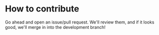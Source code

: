 How to contribute
=================

Go ahead and open an issue/pull request. We'll review them, and if it looks good,
we'll merge in into the development branch!
